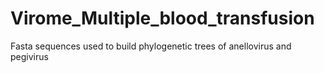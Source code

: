 # Virome_Multiple_blood_transfusion
Fasta sequences used to build phylogenetic trees of anellovirus and pegivirus
